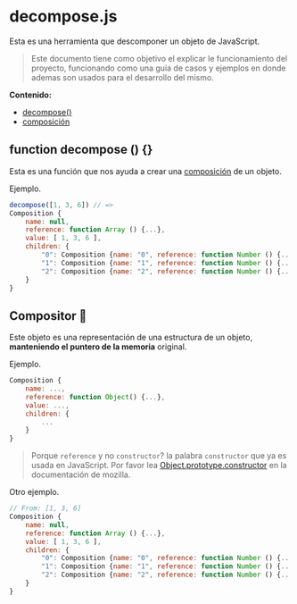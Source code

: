 # decompose.js

Esta es una herramienta que descomponer un objeto de JavaScript.

> Este documento tiene como objetivo el explicar le funcionamiento del proyecto, funcionando como una guía de casos y ejemplos en donde ademas son usados para el desarrollo del mismo.

**Contenido:**

- [decompose()][]
- [composición][]

[decompose()]: #function-decompose--
## function decompose () {}
Esta es una función que nos ayuda a crear una [composición][] de un objeto. 

Ejemplo.

```javascript
decompose([1, 3, 6]) // =>
Composition {
    name: null,
    reference: function Array () {...},
    value: [ 1, 3, 6 ],
    children: {
        "0": Composition {name: "0", reference: function Number () {...}, value: 1}
        "1": Composition {name: "1", reference: function Number () {...}, value: 3}
        "2": Composition {name: "2", reference: function Number () {...}, value: 6}
    }
}
```

[composición]: #compositor-
[Compositor]: #compositor-
## Compositor 🎼
Este objeto es una representación de una estructura de un objeto, **manteniendo el puntero de la memoria** original.

Ejemplo.

```javascript
Composition {
    name: ...,
    reference: function Object() {...},
    value: ...,
    children: {
        ...
    }
}
```

> Porque `reference` y no `constructor`? la palabra `constructor` que ya es usada en JavaScript. Por favor lea [Object.prototype.constructor][] en la documentación de mozilla.

Otro ejemplo.

```javascript
// From: [1, 3, 6]
Composition {
    name: null,
    reference: function Array () {...},
    value: [ 1, 3, 6 ],
    children: {
        "0": Composition {name: "0", reference: function Number () {...}, value: 1}
        "1": Composition {name: "1", reference: function Number () {...}, value: 3}
        "2": Composition {name: "2", reference: function Number () {...}, value: 6}
    }
}
```



[Object.prototype.constructor]: https://developer.mozilla.org/es/docs/Web/JavaScript/Referencia/Objetos_globales/Object/constructor

